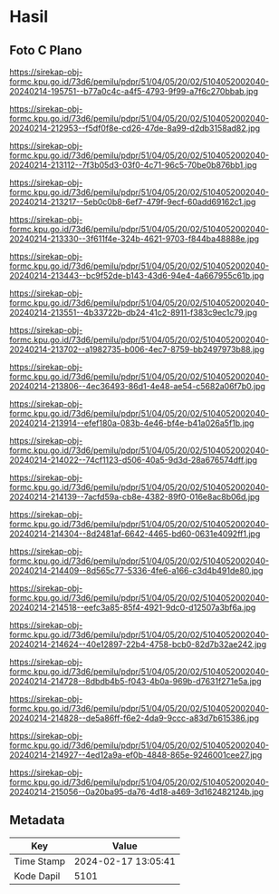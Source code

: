 # Hasil

## Foto C Plano

https://sirekap-obj-formc.kpu.go.id/73d6/pemilu/pdpr/51/04/05/20/02/5104052002040-20240214-195751--b77a0c4c-a4f5-4793-9f99-a7f6c270bbab.jpg

https://sirekap-obj-formc.kpu.go.id/73d6/pemilu/pdpr/51/04/05/20/02/5104052002040-20240214-212953--f5df0f8e-cd26-47de-8a99-d2db3158ad82.jpg

https://sirekap-obj-formc.kpu.go.id/73d6/pemilu/pdpr/51/04/05/20/02/5104052002040-20240214-213112--7f3b05d3-03f0-4c71-96c5-70be0b876bb1.jpg

https://sirekap-obj-formc.kpu.go.id/73d6/pemilu/pdpr/51/04/05/20/02/5104052002040-20240214-213217--5eb0c0b8-6ef7-479f-9ecf-60add69162c1.jpg

https://sirekap-obj-formc.kpu.go.id/73d6/pemilu/pdpr/51/04/05/20/02/5104052002040-20240214-213330--3f611f4e-324b-4621-9703-f844ba48888e.jpg

https://sirekap-obj-formc.kpu.go.id/73d6/pemilu/pdpr/51/04/05/20/02/5104052002040-20240214-213443--bc9f52de-b143-43d6-94e4-4a667955c61b.jpg

https://sirekap-obj-formc.kpu.go.id/73d6/pemilu/pdpr/51/04/05/20/02/5104052002040-20240214-213551--4b33722b-db24-41c2-8911-f383c9ec1c79.jpg

https://sirekap-obj-formc.kpu.go.id/73d6/pemilu/pdpr/51/04/05/20/02/5104052002040-20240214-213702--a1982735-b006-4ec7-8759-bb2497973b88.jpg

https://sirekap-obj-formc.kpu.go.id/73d6/pemilu/pdpr/51/04/05/20/02/5104052002040-20240214-213806--4ec36493-86d1-4e48-ae54-c5682a06f7b0.jpg

https://sirekap-obj-formc.kpu.go.id/73d6/pemilu/pdpr/51/04/05/20/02/5104052002040-20240214-213914--efef180a-083b-4e46-bf4e-b41a026a5f1b.jpg

https://sirekap-obj-formc.kpu.go.id/73d6/pemilu/pdpr/51/04/05/20/02/5104052002040-20240214-214022--74cf1123-d506-40a5-9d3d-28a676574dff.jpg

https://sirekap-obj-formc.kpu.go.id/73d6/pemilu/pdpr/51/04/05/20/02/5104052002040-20240214-214139--7acfd59a-cb8e-4382-89f0-016e8ac8b06d.jpg

https://sirekap-obj-formc.kpu.go.id/73d6/pemilu/pdpr/51/04/05/20/02/5104052002040-20240214-214304--8d2481af-6642-4465-bd60-0631e4092ff1.jpg

https://sirekap-obj-formc.kpu.go.id/73d6/pemilu/pdpr/51/04/05/20/02/5104052002040-20240214-214409--8d565c77-5336-4fe6-a166-c3d4b491de80.jpg

https://sirekap-obj-formc.kpu.go.id/73d6/pemilu/pdpr/51/04/05/20/02/5104052002040-20240214-214518--eefc3a85-85f4-4921-9dc0-d12507a3bf6a.jpg

https://sirekap-obj-formc.kpu.go.id/73d6/pemilu/pdpr/51/04/05/20/02/5104052002040-20240214-214624--40e12897-22b4-4758-bcb0-82d7b32ae242.jpg

https://sirekap-obj-formc.kpu.go.id/73d6/pemilu/pdpr/51/04/05/20/02/5104052002040-20240214-214728--8dbdb4b5-f043-4b0a-969b-d7631f271e5a.jpg

https://sirekap-obj-formc.kpu.go.id/73d6/pemilu/pdpr/51/04/05/20/02/5104052002040-20240214-214828--de5a86ff-f6e2-4da9-9ccc-a83d7b615386.jpg

https://sirekap-obj-formc.kpu.go.id/73d6/pemilu/pdpr/51/04/05/20/02/5104052002040-20240214-214927--4ed12a9a-ef0b-4848-865e-9246001cee27.jpg

https://sirekap-obj-formc.kpu.go.id/73d6/pemilu/pdpr/51/04/05/20/02/5104052002040-20240214-215056--0a20ba95-da76-4d18-a469-3d162482124b.jpg


## Metadata

| Key        | Value               |
| ---------- | ------------------- |
| Time Stamp | 2024-02-17 13:05:41 |
| Kode Dapil | 5101                |



